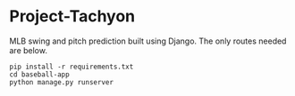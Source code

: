 # Project-Tachyon

MLB swing and pitch prediction built using Django. The only routes needed are below.

```
pip install -r requirements.txt
cd baseball-app
python manage.py runserver
```
